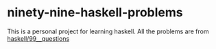 # ninety-nine-haskell-problems
This is a personal project for learning haskell.
All the problems are from [haskell/99__questions](https://wiki.haskell.org/99_questions)
